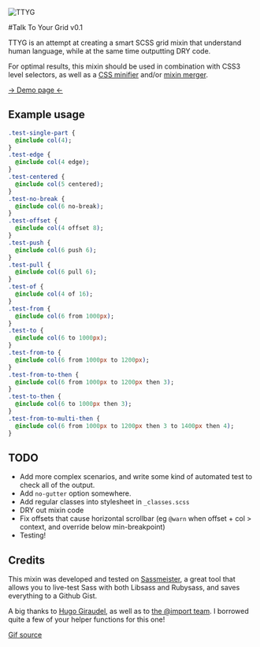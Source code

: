 ![TTYG](https://raw.github.com/flovan/ttyg/master/ttyg.gif)

#Talk To Your Grid v0.1

TTYG is an attempt at creating a smart SCSS grid mixin that understand human language, while at the same time outputting DRY code.

For optimal results, this mixin should be used in combination with CSS3 level selectors, as well as a [CSS minifier](https://www.npmjs.com/package/clean-css) and/or [mixin merger](https://www.npmjs.com/package/group-css-media-queries).

[&rarr; Demo page &larr;](http://flovan.me/ttyg)

## Example usage

````sass
.test-single-part {
  @include col(4);
}
.test-edge {
  @include col(4 edge);
}
.test-centered {
  @include col(5 centered);
}
.test-no-break {
  @include col(6 no-break);
}
.test-offset {
  @include col(4 offset 8);
}
.test-push {
  @include col(6 push 6);
}
.test-pull {
  @include col(6 pull 6);
}
.test-of {
  @include col(4 of 16);
}
.test-from {
  @include col(6 from 1000px);
}
.test-to {
  @include col(6 to 1000px);
}
.test-from-to {
  @include col(6 from 1000px to 1200px);
}
.test-from-to-then {
  @include col(6 from 1000px to 1200px then 3);
}
.test-to-then {
  @include col(6 to 1000px then 3);
}
.test-from-to-multi-then {
  @include col(6 from 1000px to 1200px then 3 to 1400px then 4);
}
````

## TODO

* Add more complex scenarios, and write some kind of automated test to check all of the output.
* Add `no-gutter` option somewhere.
* Add regular classes into stylesheet in `_classes.scss`
* DRY out mixin code
* Fix offsets that cause horizontal scrollbar (eg `@warn` when offset + col > context, and override below min-breakpoint)
* Testing!

## Credits

This mixin was developed and tested on [Sassmeister](http://sassmeister.com), a great tool that allows you to live-test Sass with both Libsass and Rubysass, and saves everything to a Github Gist.

A big thanks to [Hugo Giraudel](http://hugogiraudel.com), as well as to [the @import team](https://github.com/at-import). I borrowed quite a few of your helper functions for this one!

[Gif source](http://kidmograph.tumblr.com/post/83623951490/lght)